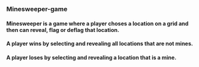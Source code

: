 ### Minesweeper-game

#### Minesweeper is a game where a player choses a location on a grid and then can reveal, flag or deflag that location.
#### A player wins by selecting and revealing all locations that are not mines.
#### A player loses by selecting and revealing a location that is a mine. 
